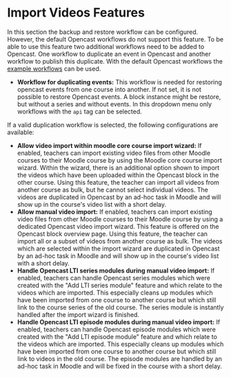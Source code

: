 # Import Videos Features
In this section the backup and restore workflow can be configured. 
However, the default Opencast workflows do not support this feature. 
To be able to use this feature two additional workflows need to be added to Opencast. 
One workflow to duplicate an event in Opencast and another workflow to publish this duplicate. 
With the default Opencast workflows the [example workflows](backup_restore_workflows.md) can be used.

* **Workflow for duplicating events:** This workflow is needed for restoring opencast events from one course into another. 
  If not set, it is not possible to restore Opencast events. 
  A block instance might be restore, but without a series and without events. 
  In this dropdown menu only workflows with the `api` tag can be selected.

If a valid duplication workflow is selected, the following configurations are available:

* **Allow video import within moodle core course import wizard:** If enabled, teachers can import existing video files from other Moodle courses to their Moodle course by using the Moodle core course import wizard. Within the wizard, there is an additional option shown to import the videos which have been uploaded within the Opencast block in the other course. Using this feature, the teacher can import all videos from another course as bulk, but he cannot select individual videos.
  The videos are duplicated in Opencast by an ad-hoc task in Moodle and will show up in the course's video list with a short delay.
* **Allow manual video import:** If enabled, teachers can import existing video files from other Moodle courses to their Moodle course by using a dedicated Opencast video import wizard. This feature is offered on the Opencast block overview page. Using this feature, the teacher can import all or a subset of videos from another course as bulk.
  The videos which are selected within the import wizard are duplicated in Opencast by an ad-hoc task in Moodle and will show up in the course's video list with a short delay.
* **Handle Opencast LTI series modules during manual video import:** If enabled, teachers can handle Opencast series modules which were created with the "Add LTI series module" feature and which relate to the videos which are imported. This especially cleans up modules which have been imported from one course to another course but which still link to the course series of the old course. The series module is instantly handled after the import wizard is finished.
* **Handle Opencast LTI episode modules during manual video import:** If enabled, teachers can handle Opencast episode modules which were created with the "Add LTI episode module" feature and which relate to the videos which are imported. This especially cleans up modules which have been imported from one course to another course but which still link to videos in the old course. The episode modules are handled by an ad-hoc task in Moodle and will be fixed in the course with a short delay.